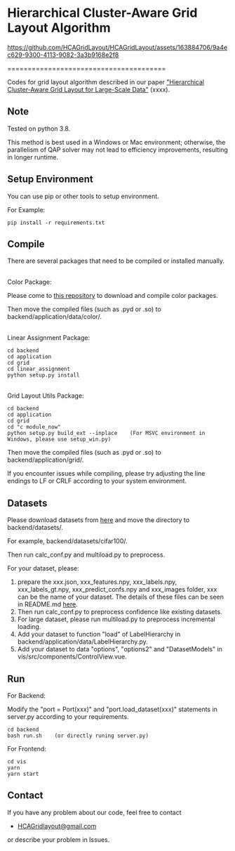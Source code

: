 Hierarchical Cluster-Aware Grid Layout Algorithm
===========================

https://github.com/HCAGridLayout/HCAGridLayout/assets/163884706/9a4ec629-9300-4113-9082-3a3b9168e2f8

=======================================

Codes for grid layout algorithm described in our paper ["Hierarchical Cluster-Aware Grid Layout for Large-Scale Data"](https://xxxx) (xxxx).

Note
----------
Tested on python 3.8.

This method is best used in a Windows or Mac environment; otherwise, the parallelism of QAP solver may not lead to efficiency improvements, resulting in longer runtime.

Setup Environment
----------
You can use pip or other tools to setup environment.

For Example:
```
pip install -r requirements.txt
```



Compile
----------
There are several packages that need to be compiled or installed manually.

\
Color Package:

Please come to [this repository](https://xxxx) to download and compile color packages.

Then move the compiled files (such as .pyd or .so) to backend/application/data/color/.

\
Linear Assignment Package:
```
cd backend
cd application
cd grid
cd linear_assignment
python setup.py install
```

\
Grid Layout Utils Package:
```
cd backend
cd application
cd grid
cd "c module_now"
python setup.py build_ext --inplace    (For MSVC environment in Windows, please use setup_win.py)
```
Then move the compiled files (such as .pyd or .so) to backend/application/grid/.

If you encounter issues while compiling, please try adjusting the line endings to LF or CRLF according to your system environment.

Datasets
----------
Please download datasets from [here](https://drive.google.com/drive/folders/15R0ghoW9YkYbnDaU8NXQy6IqdnKPoLYm) and move the directory to backend/datasets/.

For example, backend/datasets/cifar100/.

Then run calc_conf.py and multiload.py to preprocess.

For your dataset, please:
1. prepare the xxx.json, xxx_features.npy, xxx_labels.npy, xxx_labels_gt.npy, xxx_predict_confs.npy and xxx_images folder, xxx can be the name of your dataset. The details of these files can be seen in README.md [here](https://drive.google.com/drive/folders/15R0ghoW9YkYbnDaU8NXQy6IqdnKPoLYm). 
2. Then run calc_conf.py to preprocess confidence like existing datasets.
3. For large dataset, please run multiload.py to preprocess incremental loading.
4. Add your dataset to function "load" of LabelHierarchy in backend/application/data/LabelHierarchy.py.
5. Add your dataset to data "options", "options2" and "DatasetModels" in vis/src/components/ControlView.vue.

Run
----------
For Backend:

Modify the "port = Port(xxx)" and "port.load_dataset(xxx)" statements in server.py according to your requirements.
```
cd backend
bash run.sh    (or directly runing server.py)
```

For Frontend:
```
cd vis
yarn
yarn start
```


## Contact
If you have any problem about our code, feel free to contact
- HCAGridlayout@gmail.com

or describe your problem in Issues.
